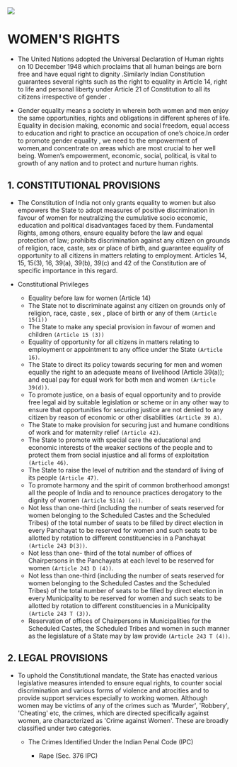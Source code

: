 
<img src = "https://static1.squarespace.com/static/5cf69f015171fc0001b39d4b/t/5d17a1b4e5cab800012e7966/1606157140192/?format=1000w">

# WOMEN'S RIGHTS 
- The United Nations adopted the Universal Declaration of Human rights on 10 December 1948 which proclaims that all human beings are born free and have equal right to dignity .Similarly Indian Constitution guarantees several rights such as the right to equality in Article 14, right to life and personal liberty under Article 21 of Constitution to all its citizens irrespective of gender .

- Gender equality means a society in wherein both women and men enjoy the same opportunities, rights and obligations in different spheres of life. Equality in decision making, economic and social freedom, equal access to education and right to practice an occupation of one’s choice.In order to promote gender equality , we need to the empowerment of women,and concentrate on areas which are most crucial to her well being. Women’s empowerment, economic, social, political, is vital to growth of any nation and to protect and nurture human rights.

## 1. CONSTITUTIONAL PROVISIONS
- The Constitution of India not only grants equality to women but also empowers the State to adopt measures
of positive discrimination in favour of women for neutralizing the cumulative socio economic, education and
political disadvantages faced by them. Fundamental Rights, among others, ensure equality before the law
and equal protection of law; prohibits discrimination against any citizen on grounds of religion, race, caste,
sex or place of birth, and guarantee equality of opportunity to all citizens in matters relating to employment.
Articles 14, 15, 15(3), 16, 39(a), 39(b), 39(c) and 42 of the Constitution are of specific importance in this
regard.

- Constitutional Privileges
   - Equality before law for women (Article 14)
   -  The State not to  discriminate  against any citizen  on grounds only  of religion, race, caste , sex , place of birth or  any  of them   `(Article 15(i))`
   -  The State to make any special provision in favour of women and children `(Article 15 (3))`
   -  Equality of opportunity for all citizens in matters relating to employment or appointment to any office
under the State `(Article 16)`.
   -  The State to direct its policy towards securing for men and women equally the right to an adequate
means of livelihood (Article 39(a)); and equal pay for equal work for both men and women `(Article 39(d))`.
   -  To promote justice, on a basis of equal opportunity and to provide free legal aid by suitable legislation
or scheme or in any other way to ensure that opportunities for securing justice are not denied to any
citizen by reason of economic or other disabilities `(Article 39 A)`.
   -  The State to make provision for securing just and humane conditions of work and for maternity relief `(Article 42)`.
   -  The State to promote with special care the educational and economic interests of the weaker sections
of the people and to protect them from social injustice and all forms of exploitation `(Article 46)`.
   -  The State to raise the level of nutrition and the standard of living of its people `(Article 47)`.
   -  To promote harmony and the spirit of common brotherhood amongst all the people of India and to
renounce practices derogatory to the dignity of women `(Article 51(A) (e))`.
   -  Not less than one-third (including the number of seats reserved for women belonging to the Scheduled
Castes and the Scheduled Tribes) of the total number of seats to be filled by direct election in every
Panchayat to be reserved for women and such seats to be allotted by rotation to different
constituencies in a Panchayat `(Article 243 D(3))`.
   -  Not less than one- third of the total number of offices of Chairpersons in the Panchayats at each level
to be reserved for women `(Article 243 D (4))`.
   -  Not less than one-third (including the number of seats reserved for women belonging to the Scheduled
Castes and the Scheduled Tribes) of the total number of seats to be filled by direct election in every
Municipality to be reserved for women and such seats to be allotted by rotation to different
constituencies in a Municipality `(Article 243 T (3))`.
   -  Reservation of offices of Chairpersons in Municipalities for the Scheduled Castes, the Scheduled Tribes
and women in such manner as the legislature of a State may by law provide `(Article 243 T (4))`.

## 2. LEGAL PROVISIONS
 - To uphold the Constitutional mandate, the State has enacted various legislative measures intended
to ensure equal rights, to counter social discrimination and various forms of violence and atrocities and to
provide support services especially to working women. Although women may be victims of any of the crimes
such as 'Murder', 'Robbery', 'Cheating' etc, the crimes, which are directed specifically against women, are
characterized as 'Crime against Women'. These are broadly classified under two categories.
      
   - The Crimes Identified Under the Indian Penal Code (IPC)
             
        - Rape (Sec. 376 IPC)

